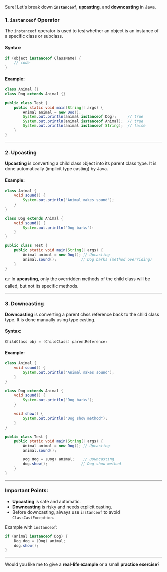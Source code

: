 Sure! Let's break down **`instanceof`**, **upcasting**, and **downcasting** in Java.

### 1. `instanceof` Operator
The `instanceof` operator is used to test whether an object is an instance of a specific class or subclass.

#### Syntax:
```java
if (object instanceof ClassName) {
    // code
}
```
#### Example:
```java
class Animal {}
class Dog extends Animal {}

public class Test {
    public static void main(String[] args) {
        Animal animal = new Dog();
        System.out.println(animal instanceof Dog);     // true
        System.out.println(animal instanceof Animal);  // true
        System.out.println(animal instanceof String);  // false
    }
}
```
---

### 2. Upcasting
**Upcasting** is converting a child class object into its parent class type. It is done automatically (implicit type casting) by Java.

#### Example:
```java
class Animal {
    void sound() {
        System.out.println("Animal makes sound");
    }
}

class Dog extends Animal {
    void sound() {
        System.out.println("Dog barks");
    }
}

public class Test {
    public static void main(String[] args) {
        Animal animal = new Dog(); // Upcasting
        animal.sound();           // Dog barks (method overriding)
    }
}
```
👉 In **upcasting**, only the overridden methods of the child class will be called, but not its specific methods.

---

### 3. Downcasting
**Downcasting** is converting a parent class reference back to the child class type. It is done manually using type casting.

#### Syntax:
```java
ChildClass obj = (ChildClass) parentReference;
```

#### Example:
```java
class Animal {
    void sound() {
        System.out.println("Animal makes sound");
    }
}

class Dog extends Animal {
    void sound() {
        System.out.println("Dog barks");
    }

    void show() {
        System.out.println("Dog show method");
    }
}

public class Test {
    public static void main(String[] args) {
        Animal animal = new Dog(); // Upcasting
        animal.sound();

        Dog dog = (Dog) animal;    // Downcasting
        dog.show();               // Dog show method
    }
}
```
---

### Important Points:
- **Upcasting** is safe and automatic.
- **Downcasting** is risky and needs explicit casting.
- Before downcasting, always use `instanceof` to avoid `ClassCastException`.

Example with `instanceof`:
```java
if (animal instanceof Dog) {
    Dog dog = (Dog) animal;
    dog.show();
}
```

---

Would you like me to give a **real-life example** or a small **practice exercise**?